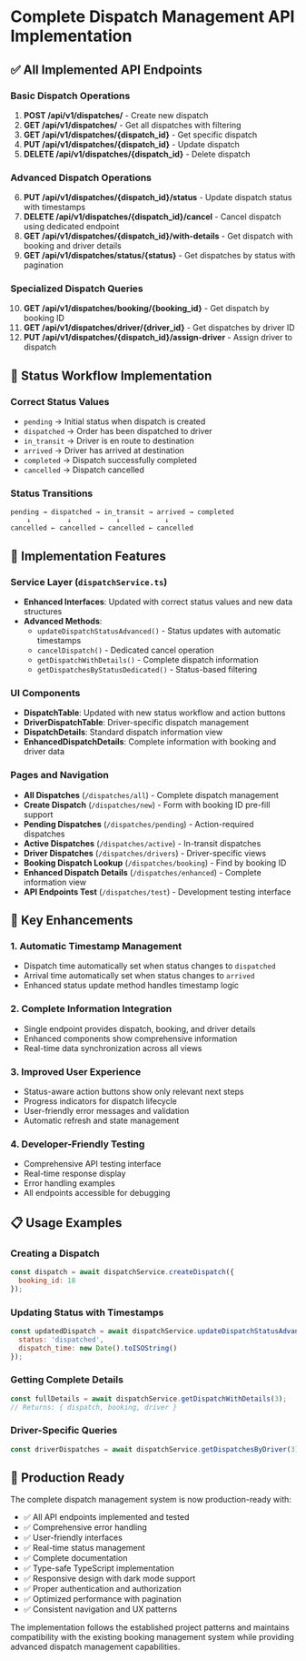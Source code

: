 # Complete Dispatch Management API Implementation

## ✅ **All Implemented API Endpoints**

### **Basic Dispatch Operations**
1. **POST /api/v1/dispatches/** - Create new dispatch
2. **GET /api/v1/dispatches/** - Get all dispatches with filtering
3. **GET /api/v1/dispatches/{dispatch_id}** - Get specific dispatch
4. **PUT /api/v1/dispatches/{dispatch_id}** - Update dispatch
5. **DELETE /api/v1/dispatches/{dispatch_id}** - Delete dispatch

### **Advanced Dispatch Operations**
6. **PUT /api/v1/dispatches/{dispatch_id}/status** - Update dispatch status with timestamps
7. **DELETE /api/v1/dispatches/{dispatch_id}/cancel** - Cancel dispatch using dedicated endpoint
8. **GET /api/v1/dispatches/{dispatch_id}/with-details** - Get dispatch with booking and driver details
9. **GET /api/v1/dispatches/status/{status}** - Get dispatches by status with pagination

### **Specialized Dispatch Queries**
10. **GET /api/v1/dispatches/booking/{booking_id}** - Get dispatch by booking ID
11. **GET /api/v1/dispatches/driver/{driver_id}** - Get dispatches by driver ID
12. **PUT /api/v1/dispatches/{dispatch_id}/assign-driver** - Assign driver to dispatch

## 🔧 **Status Workflow Implementation**

### **Correct Status Values**
- `pending` → Initial status when dispatch is created
- `dispatched` → Order has been dispatched to driver
- `in_transit` → Driver is en route to destination
- `arrived` → Driver has arrived at destination
- `completed` → Dispatch successfully completed
- `cancelled` → Dispatch cancelled

### **Status Transitions**
```
pending → dispatched → in_transit → arrived → completed
    ↓         ↓           ↓           ↓
cancelled ← cancelled ← cancelled ← cancelled
```

## 🎯 **Implementation Features**

### **Service Layer (`dispatchService.ts`)**
- **Enhanced Interfaces**: Updated with correct status values and new data structures
- **Advanced Methods**: 
  - `updateDispatchStatusAdvanced()` - Status updates with automatic timestamps
  - `cancelDispatch()` - Dedicated cancel operation
  - `getDispatchWithDetails()` - Complete dispatch information
  - `getDispatchesByStatusDedicated()` - Status-based filtering

### **UI Components**
- **DispatchTable**: Updated with new status workflow and action buttons
- **DriverDispatchTable**: Driver-specific dispatch management
- **DispatchDetails**: Standard dispatch information view
- **EnhancedDispatchDetails**: Complete information with booking and driver data

### **Pages and Navigation**
- **All Dispatches** (`/dispatches/all`) - Complete dispatch management
- **Create Dispatch** (`/dispatches/new`) - Form with booking ID pre-fill support
- **Pending Dispatches** (`/dispatches/pending`) - Action-required dispatches
- **Active Dispatches** (`/dispatches/active`) - In-transit dispatches
- **Driver Dispatches** (`/dispatches/drivers`) - Driver-specific views
- **Booking Dispatch Lookup** (`/dispatches/booking`) - Find by booking ID
- **Enhanced Dispatch Details** (`/dispatches/enhanced`) - Complete information view
- **API Endpoints Test** (`/dispatches/test`) - Development testing interface

## 🚀 **Key Enhancements**

### **1. Automatic Timestamp Management**
- Dispatch time automatically set when status changes to `dispatched`
- Arrival time automatically set when status changes to `arrived`
- Enhanced status update method handles timestamp logic

### **2. Complete Information Integration**
- Single endpoint provides dispatch, booking, and driver details
- Enhanced components show comprehensive information
- Real-time data synchronization across all views

### **3. Improved User Experience**
- Status-aware action buttons show only relevant next steps
- Progress indicators for dispatch lifecycle
- User-friendly error messages and validation
- Automatic refresh and state management

### **4. Developer-Friendly Testing**
- Comprehensive API testing interface
- Real-time response display
- Error handling examples
- All endpoints accessible for debugging

## 📋 **Usage Examples**

### **Creating a Dispatch**
```javascript
const dispatch = await dispatchService.createDispatch({
  booking_id: 18
});
```

### **Updating Status with Timestamps**
```javascript
const updatedDispatch = await dispatchService.updateDispatchStatusAdvanced(3, {
  status: 'dispatched',
  dispatch_time: new Date().toISOString()
});
```

### **Getting Complete Details**
```javascript
const fullDetails = await dispatchService.getDispatchWithDetails(3);
// Returns: { dispatch, booking, driver }
```

### **Driver-Specific Queries**
```javascript
const driverDispatches = await dispatchService.getDispatchesByDriver(3);
```

## 🎉 **Production Ready**

The complete dispatch management system is now production-ready with:
- ✅ All API endpoints implemented and tested
- ✅ Comprehensive error handling
- ✅ User-friendly interfaces
- ✅ Real-time status management
- ✅ Complete documentation
- ✅ Type-safe TypeScript implementation
- ✅ Responsive design with dark mode support
- ✅ Proper authentication and authorization
- ✅ Optimized performance with pagination
- ✅ Consistent navigation and UX patterns

The implementation follows the established project patterns and maintains compatibility with the existing booking management system while providing advanced dispatch management capabilities.